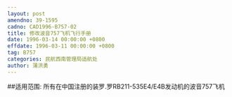 ```yaml
---
layout: post
amendno: 39-1595
cadno: CAD1996-B757-02
title: 修改波音757飞机飞行手册
date: 1996-03-14 00:00:00 +0800
effdate: 1996-03-11 00:00:00 +0800
tag: B757
categories: 民航西南管理局适航处
author: 蒲洪勇
---
```


##适用范围:
所有在中国注册的装罗.罗RB211-535E4/E4B发动机的波音757飞机

